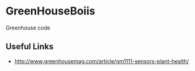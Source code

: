 # GreenHouseBoiis

Greenhouse code

## Useful Links

* http://www.greenhousemag.com/article/gm1111-sensors-plant-health/

